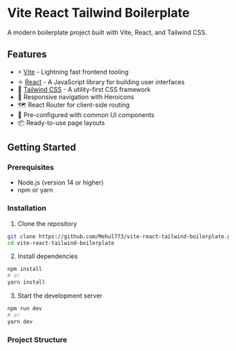 # Vite React Tailwind Boilerplate

A modern boilerplate project built with Vite, React, and Tailwind CSS.

## Features

- ⚡️ [Vite](https://vitejs.dev/) - Lightning fast frontend tooling
- ⚛️ [React](https://reactjs.org/) - A JavaScript library for building user interfaces
- 🎨 [Tailwind CSS](https://tailwindcss.com/) - A utility-first CSS framework
- 📱 Responsive navigation with Heroicons
- 🗺️ React Router for client-side routing
- 🎯 Pre-configured with common UI components
- 📦 Ready-to-use page layouts

## Getting Started

### Prerequisites

- Node.js (version 14 or higher)
- npm or yarn

### Installation

1. Clone the repository

```bash
git clone https://github.com/Mehul773/vite-react-tailwind-boilerplate.git
cd vite-react-tailwind-boilerplate
```

2. Install dependencies

```bash
npm install
# or
yarn install
```

3. Start the development server

```bash
npm run dev
# or
yarn dev
```

### Project Structure
